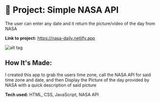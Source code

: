 # 🚀 Project: Simple NASA API

The user can enter any date and it return the picture/video of the day from NASA

**Link to project:** https://nasa-daily.netlify.app

![alt tag](https://i.imgur.com/iKkJaYC.png)

## How It's Made:

I created this app to grab the users time zone, call the NASA API for said time zone and date, and then Display the Picture of the day provided by NASA with a quick description of said picture

**Tech used:** HTML, CSS, JavaScript, NASA API
